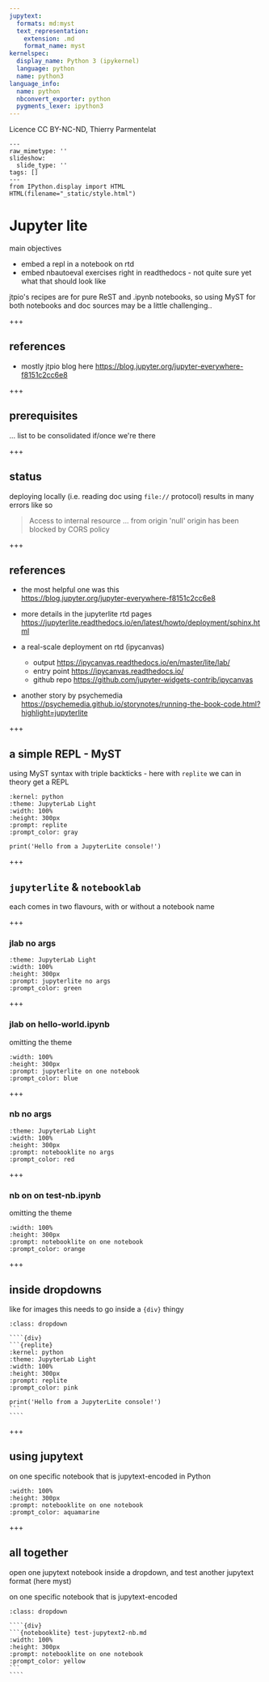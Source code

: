 ```yaml
---
jupytext:
  formats: md:myst
  text_representation:
    extension: .md
    format_name: myst
kernelspec:
  display_name: Python 3 (ipykernel)
  language: python
  name: python3
language_info:
  name: python
  nbconvert_exporter: python
  pygments_lexer: ipython3
---
```


Licence CC BY-NC-ND, Thierry Parmentelat

```{raw-cell}
---
raw_mimetype: ''
slideshow:
  slide_type: ''
tags: []
---
from IPython.display import HTML
HTML(filename="_static/style.html")
```

# Jupyter lite

main objectives

- embed a repl in a notebook on rtd
- embed nbautoeval exercises right in readthedocs - not quite sure yet what that should look like

jtpio's recipes are for pure ReST and .ipynb notebooks, so using MyST for both notebooks and doc sources may be a little challenging..

+++

## references

- mostly jtpio blog here
<https://blog.jupyter.org/jupyter-everywhere-f8151c2cc6e8>

+++

## prerequisites

... list to be consolidated if/once we're there 

+++

## status

deploying locally (i.e. reading doc using `file://` protocol) results in many errors like so

> Access to internal resource ... from origin 'null' origin has been blocked by CORS policy

+++

## references

- the most helpful one was this  
  <https://blog.jupyter.org/jupyter-everywhere-f8151c2cc6e8>
- more details in the jupyterlite rtd pages  
  <https://jupyterlite.readthedocs.io/en/latest/howto/deployment/sphinx.html>
- a real-scale deployment on rtd (ipycanvas)
  - output <https://ipycanvas.readthedocs.io/en/master/lite/lab/>
  - entry point <https://ipycanvas.readthedocs.io/>
  - github repo <https://github.com/jupyter-widgets-contrib/ipycanvas>

- another story by psychemedia
  <https://psychemedia.github.io/storynotes/running-the-book-code.html?highlight=jupyterlite>

+++

## a simple REPL - MyST

using MyST syntax with triple backticks - here with `replite` we can in theory get a REPL

```{replite}
:kernel: python
:theme: JupyterLab Light
:width: 100%
:height: 300px
:prompt: replite
:prompt_color: gray

print('Hello from a JupyterLite console!')
```

+++

## `jupyterlite` & `notebooklab`

each comes in two flavours, with or without a notebook name

+++

### jlab no args

```{jupyterlite}
:theme: JupyterLab Light
:width: 100%
:height: 300px
:prompt: jupyterlite no args
:prompt_color: green
```

+++

### jlab on hello-world.ipynb

omitting the theme

```{jupyterlite} hello-world.ipynb
:width: 100%
:height: 300px
:prompt: jupyterlite on one notebook
:prompt_color: blue
```

+++

### nb no args


```{notebooklite}
:theme: JupyterLab Light
:width: 100%
:height: 300px
:prompt: notebooklite no args
:prompt_color: red
```

+++

### nb on on test-nb.ipynb

omitting the theme

```{notebooklite} test-nb.ipynb
:width: 100%
:height: 300px
:prompt: notebooklite on one notebook
:prompt_color: orange
```

+++

## inside dropdowns

like for images this needs to go inside a `{div}` thingy

`````{admonition} a hidden repl
:class: dropdown

````{div}
```{replite}
:kernel: python
:theme: JupyterLab Light
:width: 100%
:height: 300px
:prompt: replite
:prompt_color: pink

print('Hello from a JupyterLite console!')
```
````
`````

+++

## using jupytext

on one specific notebook that is jupytext-encoded in Python

```{notebooklite} test-jupytext1-nb.py
:width: 100%
:height: 300px
:prompt: notebooklite on one notebook
:prompt_color: aquamarine
```

+++

## all together

open one jupytext notebook inside a dropdown, and test another jupytext format (here myst)

on one specific notebook that is jupytext-encoded

`````{admonition} a hidden jupytext notebook
:class: dropdown

````{div}
```{notebooklite} test-jupytext2-nb.md
:width: 100%
:height: 300px
:prompt: notebooklite on one notebook
:prompt_color: yellow
```
````
`````
